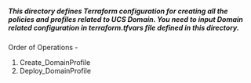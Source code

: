 ##### This directory defines Terraform configuration for creating all the policies and profiles related to UCS Domain. You need to input Domain related configuration in terraform.tfvars file defined in this directory.

Order of Operations -
1. Create_DomainProfile
2. Deploy_DomainProfile
